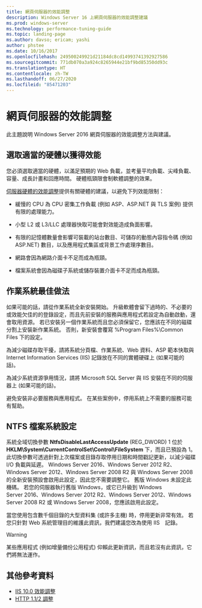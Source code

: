 ```yaml
---
title: 網頁伺服器的效能調整
description: Windows Server 16 上網頁伺服器的效能調整建議
ms.prod: windows-server
ms.technology: performance-tuning-guide
ms.topic: landing-page
ms.author: davso; ericam; yashi
author: phstee
ms.date: 10/16/2017
ms.openlocfilehash: 249500249921d21184dc8cd14993741392927586
ms.sourcegitcommit: 771db070a3a924c8265944e21bf9bd85350dd93c
ms.translationtype: HT
ms.contentlocale: zh-TW
ms.lasthandoff: 06/27/2020
ms.locfileid: "85471203"
---
```

# <a name="performance-tuning-web-servers"></a>網頁伺服器的效能調整


此主題說明 Windows Server 2016 網頁伺服器的效能調整方法與建議。


## <a name="selecting-the-proper-hardware-for-performance"></a>選取適當的硬體以獲得效能


您必須選取適當的硬體，以滿足預期的 Web 負載，並考量平均負載、尖峰負載、容量、成長計畫和回應時間。 硬體瓶頸限會制軟體調整的效果。

[伺服器硬體的效能調整](../../hardware/index.md)提供有關硬體的建議，以避免下列效能限制：

-   緩慢的 CPU 為 CPU 密集工作負載 (例如 ASP、ASP.NET 與 TLS 案例) 提供有限的處理能力。

-   小型 L2 或 L3/LLC 處理器快取可能會對效能造成負面影響。

-   有限的記憶體數量會影響可裝載的站台數目、可儲存的動態內容指令碼 (例如 ASP.NET) 數目，以及應用程式集區或背景工作處理序數目。

-   網路會因為網路介面卡不足而成為瓶頸。

-   檔案系統會因為磁碟子系統或儲存裝置介面卡不足而成為瓶頸。

## <a name="operating-system-best-practices"></a>作業系統最佳做法


如果可能的話，請從作業系統全新安裝開始。 升級軟體會留下過時的、不必要的或效能欠佳的的登錄設定，而且先前安裝的服務與應用程式若設定為自動啟動，還會取用資源。 若已安裝另一個作業系統而且您必須保留它，您應該在不同的磁碟分割上安裝新作業系統。 否則，新安裝會覆寫 %Program Files%\\Common Files 下的設定。

為減少磁碟存取干擾，請將系統分頁檔、作業系統、Web 資料、ASP 範本快取與 Internet Information Services (IIS) 記錄放在不同的實體硬碟上 (如果可能的話)。

為減少系統資源爭用情況，請將 Microsoft SQL Server 與 IIS 安裝在不同的伺服器上 (如果可能的話)。

避免安裝非必要服務與應用程式。 在某些案例中，停用系統上不需要的服務可能有幫助。

## <a name="ntfs-file-system-settings"></a>NTFS 檔案系統設定

系統全域切換參數 **NtfsDisableLastAccessUpdate** (REG\_DWORD) 1 位於 **HKLM\\System\\CurrentControlSet\\Control\\FileSystem** 下，而且已預設為 1。 此切換參數可透過針對上次檔案或目錄存取停用日期和時間戳記更新，以減少磁碟 I/O 負載與延遲。 Windows Server 2016、Windows Server 2012 R2、Windows Server 2012、Windows Server 2008 R2 與 Windows Server 2008 的全新安裝預設會啟用此設定，因此您不需要調整它。 舊版 Windows 未設定此機碼。 若您的伺服器執行舊版 Windows，或它已升級到 Windows Server 2016、Windows Server 2012 R2、Windows Server 2012、Windows Server 2008 R2 或 Windows Server 2008，您應該啟用此設定。

當您使用包含數千個目錄的大型資料集 (或許多主機) 時，停用更新非常有效。 若您只針對 Web 系統管理目的維護此資訊，我們建議您改為使用 IIS　記錄。

>[!Warning]
> 某些應用程式 (例如增量備份公用程式) 仰賴此更新資訊，而且若沒有此資訊，它們將無法運作。

## <a name="additional-references"></a>其他參考資料
- [IIS 10.0 效能調整](tuning-iis-10.md)
- [HTTP 1.1/2 調整](http-performance.md)


